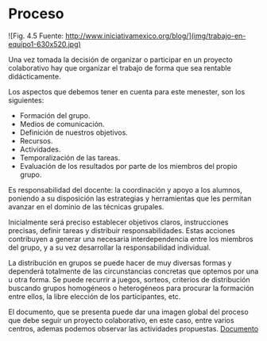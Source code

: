 
# Proceso
![Fig. 4.5 Fuente: http://www.iniciativamexico.org/blog/](img/trabajo-en-equipo1-630x520.jpg)

Una vez tomada la decisión de organizar o participar en un proyecto colaborativo hay que organizar el trabajo de forma que sea rentable didácticamente.

Los aspectos que debemos tener en cuenta para este menester, son los siguientes:

- Formación del grupo.
- Medios de comunicación.
- Definición de nuestros objetivos.
- Recursos.
- Actividades.
- Temporalización de las tareas.
- Evaluación de los resultados por parte de los miembros del propio grupo.

Es responsabilidad del docente: la coordinación y apoyo a los alumnos, poniendo a su disposición las estrategias y herramientas que les permitan avanzar en el dominio de las técnicas grupales.

Inicialmente será preciso establecer objetivos claros, instrucciones precisas, definir tareas y distribuir responsabilidades. Estas acciones contribuyen a generar una necesaria interdependencia entre los miembros del grupo, y a su vez desarrollar la responsabilidad individual.

La distribución en grupos se puede hacer de muy diversas formas y dependerá totalmente de las circunstancias concretas que optemos por una u otra forma. Se puede recurrir a juegos, sorteos, criterios de distribución buscando grupos homogéneos o heterogéneos para procurar la formación entre ellos, la libre elección de los participantes, etc.

El documento, que se presenta puede dar una imagen global del proceso que debe seguir un proyecto colaborativo, en este caso, entre varios centros, ademas podemos observar las actividades propuestas. [Documento](http://www.grupodelinguas.com/files/CompetInterc.pdf)

